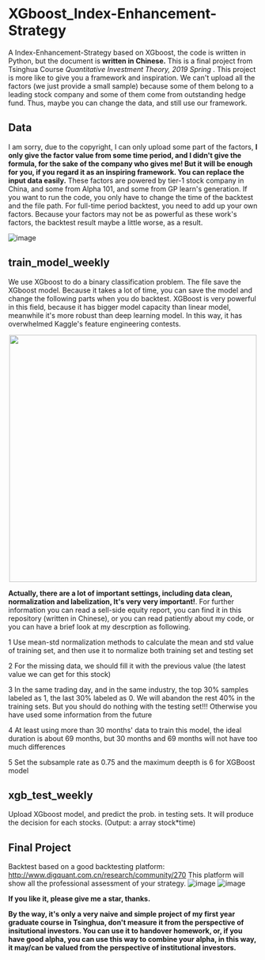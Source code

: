 # XGboost_Index-Enhancement-Strategy
A Index-Enhancement-Strategy based on XGboost, the code is written in Python, but the document is **written in Chinese.** This is a final project from Tsinghua Course *Quantitative Investment Theory, 2019 Spring* . This project is more like to give you a framework and inspiration. We can't upload all the factors (we just provide a small sample) because some of them belong to a leading stock company and some of them come from outstanding hedge fund. Thus, maybe you can change the data, and still use our framework.

## Data
I am sorry, due to the copyright, I can only upload some part of the factors, **I only give the factor value from some time period, and I didn't give the formula, for the sake of the company who gives me! But it will be enough for you, if you regard it as an inspiring framework. You can replace the input data easily.** These factors are powered by tier-1 stock company in China, and some from Alpha 101, and some from GP learn's generation. If you want to run the code, you only have to change the time of the backtest and the file path. For full-time period backtest, you need to add up your own factors. Because your factors may not be as powerful as these work's factors, the backtest result maybe a little worse, as a result.
<br/>

![image](https://github.com/Neural-Finance/XGboost_Index-Enhancement-Strategy/blob/master/image/data.png)

## train_model_weekly
We use XGboost to do a binary classification problem. The file save the XGboost model. Because it takes a lot of time, you can save the model and change the following parts when you do backtest. XGBoost is very powerful in this field, because it has bigger model capacity than linear model, meanwhile it's more robust than deep learning model. In this way, it has overwhelmed Kaggle's feature engineering contests.

<div align=center>
	<img src="https://github.com/Neural-Finance/XGboost_Index-Enhancement-Strategy/blob/master/image/xgboost.png" width="500"> 
</div>

**Actually, there are a lot of important settings, including data clean, normalization and labelization, It's very very important!**. For further information you can read a sell-side equity report, you can find it in this repository (written in Chinese), or you can read patiently about my code, or you can have a brief look at my descrption as following. 

1 Use mean-std normalization methods to calculate the mean and std value of training set, and then use it to normalize both training set and testing set

2 For the missing data, we should fill it with the previous value (the latest value we can get for this stock)

3 In the same trading day, and in the same industry, the top 30% samples labeled as 1, the last 30% labeled as 0. We will abandon the rest 40% in the training sets. But you should do nothing with the testing set!!! Otherwise you have used some information from the future

4 At least using more than 30 months' data to train this model, the ideal duration is about 69 months, but 30 months and 69 months will not have too much differences

5 Set the subsample rate as 0.75 and the maximum deepth is 6 for XGBoost model


## xgb_test_weekly
Upload XGboost model, and predict the prob. in testing sets. It will produce the decision for each stocks. (Output: a array stock*time)

## Final Project
Backtest based on a good backtesting platform: http://www.digquant.com.cn/research/community/270
This platform will show all the professional assessment of your strategy.
![image](https://github.com/Neural-Finance/XGboost_Index-Enhancement-Strategy/blob/master/image/backtest1.png)
![image](https://github.com/Neural-Finance/XGboost_Index-Enhancement-Strategy/blob/master/image/backtest2.png)

**If you like it, please give me a star, thanks.**


**By the way, it's only a very naive and simple project of my first year graduate course in Tsinghua, don't measure it from the perspective of insitutional investors. You can use it to handover homework, or, if you have good alpha, you can use this way to combine your alpha, in this way, it may/can be valued from the perspective of institutional investors.**
